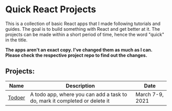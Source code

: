 # Quick React Projects

This is a collection of basic React apps that I made following tutorials and guides. The goal is to build something with React and get better at it. The projects can be made within a short period of time, hence the word "quick" in the title. 

**The apps aren't an exact copy. I've changed them as much as I can. Please check the respective project repo to find out the changes.**

## Projects:

Name | Description | Date
--- | --- | ---
[Todoer](https://github.com/nslcoder/quick-react-projects/tree/main/todoer) | A todo app, where you can add a task to do, mark it completed or delete it | March 7-9, 2021


